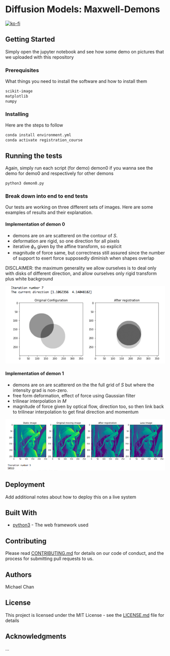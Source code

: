 # Diffusion Models: Maxwell-Demons
[![ko-fi](https://www.ko-fi.com/img/githubbutton_sm.svg)](https://ko-fi.com/R5R11K2H4)


## Getting Started

Simply open the jupyter notebook and see how some demo on pictures that we uploaded with this repository

### Prerequisites

What things you need to install the software and how to install them

```
scikit-image
matplotlib
numpy
```

### Installing

Here are the steps to follow

```
conda install environment.yml
conda activate registration_course
```

## Running the tests

Again, simply run each script (for demo) demon0 if you wanna see the demo for demo0 and respectively for other demons

```
python3 demon0.py
```

### Break down into end to end tests

Our tests are working on three different sets of images. Here are some examples of results and their explanation.

#### Implementation of demon 0
- demons are on are scattererd on the contour of $S$.
- deformation are rigid, so one direction for all pixels
- iterative $\phi_n$ given by the affine transform, so explicit
- magnitude of force same, but correctness still assured since the number of support to exert force supposedly diminish when shapes overlap

DISCLAIMER: the maximum generality we allow ourselves is to deal only with disks of different direction, and allow ourselves only rigid transform plus white background

![](https://github.com/miki998/image_registration-maxwell_demons/blob/master/readme_images/demon0.png)

#### Implementation of demon 1
- demons are on are scattererd on the the full grid of $S$ but where the intensity grad is non-zero.
- free form deformation, effect of force using Gaussian filter
- trilinear interpolation in $M$
- magnitude of force given by optical flow, direction too, so then link back to trilinear interpolation to get final direction and momentum

![](https://github.com/miki998/image_registration-maxwell_demons/blob/master/readme_images/demon1.png)


## Deployment

Add additional notes about how to deploy this on a live system

## Built With

* [python3](https://www.python.org/download/releases/3.0/) - The web framework used

## Contributing

Please read [CONTRIBUTING.md](https://gist.github.com/PurpleBooth/b24679402957c63ec426) for details on our code of conduct, and the process for submitting pull requests to us.

## Authors
Michael Chan
## License

This project is licensed under the MIT License - see the [LICENSE.md](LICENSE.md) file for details

## Acknowledgments
...







